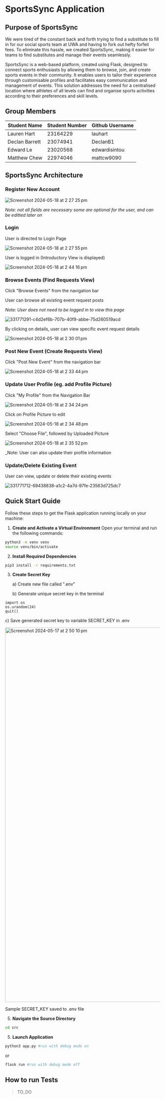 # SportsSync Application

## Purpose of SportsSync

We were tired of the constant back and forth trying to find a substitute to fill in for our social sports team at UWA and having to fork out hefty forfeit fees. To eliminate this hassle, we created SportsSync, making it easier for teams to find substitutes and manage their events seamlessly.

SportsSync is a web-based platform, created using Flask, designed to connect sports enthusiasts by allowing them to browse, join, and create sports events in their community. It enables users to tailor their experience through customisable profiles and facilitates easy communication and management of events. This solution addresses the need for a centralised location where athletes of all levels can find and organise sports activities according to their preferences and skill levels.

## Group Members

| Student Name   | Student Number | Github Username |
| -------------- | -------------- | --------------- |
| Lauren Hart    | 23164229       | lauhart         |
| Declan Barrett | 23074941       | DeclanB1        |
| Edward Le      | 23020568       | edwardisintou   |
| Matthew Chew   | 22974046       | mattcw9090      |


## SportsSync Architecture

### Register New Account

![Screenshot 2024-05-18 at 2 27 25 pm](https://github.com/DeclanB1/Agile-Web-Development/assets/128463081/903b668f-8771-451e-a005-6f6fd9293825)

_Note: not all fields are necessary some are optional for the user, and can be editted later on_

### Login

User is directed to Login Page

![Screenshot 2024-05-18 at 2 27 55 pm](https://github.com/DeclanB1/Agile-Web-Development/assets/128463081/cb5d039f-e1f5-444a-ae7d-3bb7bef5edb5)

User is logged in (Introductory View is displayed)

![Screenshot 2024-05-18 at 2 44 16 pm](https://github.com/DeclanB1/Agile-Web-Development/assets/128463081/75ccaa9b-e6d2-45fe-a21d-a4c1a770ebc8)

### Browse Events (Find Requests View)

Click "Browse Events" from the navigation bar

User can browse all existing event request posts 

_Note: User does not need to be logged in to view this page_

![331771291-c4d2ef6b-707b-40f9-abbe-75d260519acd](https://github.com/DeclanB1/Agile-Web-Development/assets/128463081/f2e8bd43-64ed-41a4-a04a-3fba06ccafe7)

By clicking on details, user can view specific event request details

![Screenshot 2024-05-18 at 2 30 01 pm](https://github.com/DeclanB1/Agile-Web-Development/assets/128463081/3d983fba-73d6-47ff-886f-cecb48b0eeb5)

### Post New Event (Create Requests View)

Click "Post New Event" from the navigation bar

![Screenshot 2024-05-18 at 2 33 44 pm](https://github.com/DeclanB1/Agile-Web-Development/assets/128463081/0df36c48-0a26-4075-b11d-49a2f7f2801f)

### Update User Profile (eg. add Profile Picture)

Click "My Profile" from the Navigation Bar

![Screenshot 2024-05-18 at 2 34 24 pm](https://github.com/DeclanB1/Agile-Web-Development/assets/128463081/61aaeb75-0c86-4135-88a2-1311b09cef38)

Click on Profile Picture to edit

![Screenshot 2024-05-18 at 2 34 48 pm](https://github.com/DeclanB1/Agile-Web-Development/assets/128463081/715c0001-9c2d-4c93-91f3-e8e8650a0a03)

Select "Choose File", followed by Uploaded Picture

![Screenshot 2024-05-18 at 2 35 52 pm](https://github.com/DeclanB1/Agile-Web-Development/assets/128463081/2eb2c14e-b70c-409b-b89d-8e9a852a6f63)

_Note: User can also update their profile information

### Update/Delete Existing Event

User can view, update or delete their existing events

![331771712-69438838-a1c2-4a7d-97fe-23563d725dc7](https://github.com/DeclanB1/Agile-Web-Development/assets/128463081/9fcfe71b-5aa3-48d0-8a1a-f33727e4cd6f)

## Quick Start Guide

Follow these steps to get the Flask application running locally on your machine:

1. **Create and Activate a Virtual Environment**
   Open your terminal and run the following commands:

```bash
python3 -m venv venv
source venv/bin/activate
```

2. **Install Required Dependencies**

```bash
pip3 install -r requirements.txt
```

3. **Create Secret Key**

   a) Create new file called ".env" 

   b) Generate unique secret key in the terminal

```python3
import os
os.urandom(24)
quit()
```

   c) Save generated secret key to variable SECRET_KEY in .env

<img width="1214" alt="Screenshot 2024-05-17 at 2 50 10 pm" src="https://github.com/DeclanB1/Agile-Web-Development/assets/128463081/e2c0b633-4d24-4380-95c0-ff09bf7146ee">

Sample SECRET_KEY saved to .env file

5. **Navigate the Source Directory**

```bash
cd src
```

5. **Launch Application**

```bash
python3 app.py #run with debug mode on
```

or

```bash
flask run #run with debug mode off
```

## How to run Tests

>TO_DO
